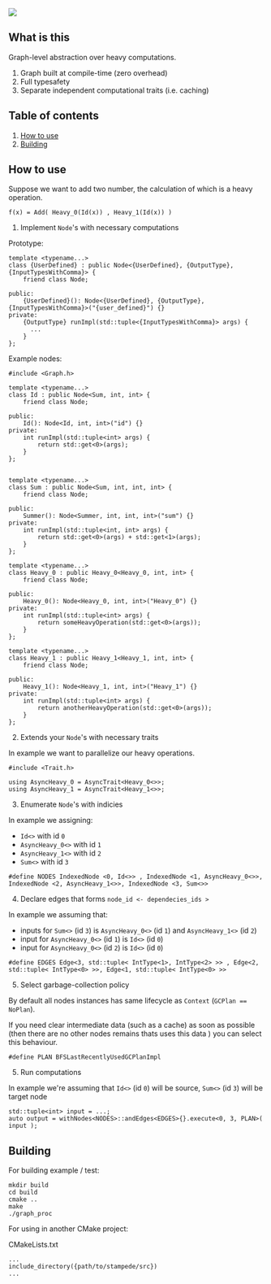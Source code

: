 ![](https://user-images.githubusercontent.com/7226886/113434932-8781e780-93ea-11eb-81ed-7576ca090bcc.png)

## What is this
Graph-level abstraction over heavy computations.
1. Graph built at compile-time (zero overhead)
2. Full typesafety
3. Separate independent computational traits (i.e. caching)

## Table of contents
1. [How to use](#how-to-use)
2. [Building](#building)

## How to use

Suppose we want to add two number, the calculation of which is a heavy operation.

`f(x) = Add( Heavy_0(Id(x)) , Heavy_1(Id(x)) )`

1. Implement `Node`'s with necessary computations

Prototype:
```
template <typename...>
class {UserDefined} : public Node<{UserDefined}, {OutputType}, {InputTypesWithComma}> {
    friend class Node;

public:
    {UserDefined}(): Node<{UserDefined}, {OutputType}, {InputTypesWithComma}>("{user_defined}") {}
private:
    {OutputType} runImpl(std::tuple<{InputTypesWithComma}> args) {
      ...
    }
};

```

Example nodes:
```
#include <Graph.h>

template <typename...>
class Id : public Node<Sum, int, int> {
    friend class Node;

public:
    Id(): Node<Id, int, int>("id") {}
private:
    int runImpl(std::tuple<int> args) {
        return std::get<0>(args);
    }
};


template <typename...>
class Sum : public Node<Sum, int, int, int> {
    friend class Node;

public:
    Summer(): Node<Summer, int, int, int>("sum") {}
private:
    int runImpl(std::tuple<int, int> args) {
        return std::get<0>(args) + std::get<1>(args);
    }
};

template <typename...>
class Heavy_0 : public Heavy_0<Heavy_0, int, int> {
    friend class Node;

public:
    Heavy_0(): Node<Heavy_0, int, int>("Heavy_0") {}
private:
    int runImpl(std::tuple<int> args) {
        return someHeavyOperation(std::get<0>(args));
    }
};

template <typename...>
class Heavy_1 : public Heavy_1<Heavy_1, int, int> {
    friend class Node;

public:
    Heavy_1(): Node<Heavy_1, int, int>("Heavy_1") {}
private:
    int runImpl(std::tuple<int> args) {
        return anotherHeavyOperation(std::get<0>(args));
    }
};
```

2. Extends your `Node`'s with necessary traits

In example we want to parallelize our heavy operations.
```
#include <Trait.h>

using AsyncHeavy_0 = AsyncTrait<Heavy_0<>>;
using AsyncHeavy_1 = AsyncTrait<Heavy_1<>>;
```

3. Enumerate `Node`'s with indicies

In example we assigning:
* `Id<>` with id `0`
* `AsyncHeavy_0<>` with id `1`
* `AsyncHeavy_1<>` with id `2`
* `Sum<>` with id `3`

```
#define NODES IndexedNode <0, Id<>> , IndexedNode <1, AsyncHeavy_0<>>, IndexedNode <2, AsyncHeavy_1<>>, IndexedNode <3, Sum<>>
```

4. Declare edges that forms ` node_id <- dependecies_ids > `

In example we assuming that:
* inputs for `Sum<>` (id `3`) is `AsyncHeavy_0<>` (id `1`) and `AsyncHeavy_1<>` (id `2`)
* input for `AsyncHeavy_0<>` (id `1`) is `Id<>` (id `0`)
* input for `AsyncHeavy_0<>` (id `2`) is `Id<>` (id `0`)
```
#define EDGES Edge<3, std::tuple< IntType<1>, IntType<2> >> , Edge<2, std::tuple< IntType<0> >>, Edge<1, std::tuple< IntType<0> >>
```

5. Select garbage-collection policy

By default all nodes instances has same lifecycle as `Context` (`GCPlan == NoPlan`).

If you need clear intermediate data (such as a cache) as soon as possible (then there are no other nodes remains thats uses this data ) you can select this behaviour.
```
#define PLAN BFSLastRecentlyUsedGCPlanImpl
```


5. Run computations

In example we're assuming that `Id<>` (id `0`) will be source, `Sum<>` (id `3`) will be target node
```
std::tuple<int> input = ...;
auto output = withNodes<NODES>::andEdges<EDGES>{}.execute<0, 3, PLAN>( input );
```
## Building

For building example / test:
```
mkdir build
cd build
cmake ..
make
./graph_proc
```
For using in another CMake project:

CMakeLists.txt
```
...
include_directory({path/to/stampede/src})
...
```


